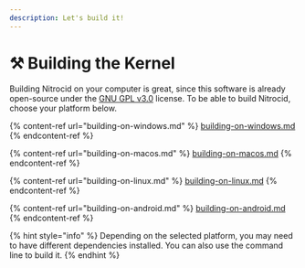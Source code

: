 ```yaml
---
description: Let's build it!
---
```


# ⚒ Building the Kernel

Building Nitrocid on your computer is great, since this software is already open-source under the [GNU GPL v3.0](https://github.com/Aptivi/Kernel-Simulator/blob/master/LICENSE) license. To be able to build Nitrocid, choose your platform below.

{% content-ref url="building-on-windows.md" %}
[building-on-windows.md](building-on-windows.md)
{% endcontent-ref %}

{% content-ref url="building-on-macos.md" %}
[building-on-macos.md](building-on-macos.md)
{% endcontent-ref %}

{% content-ref url="building-on-linux.md" %}
[building-on-linux.md](building-on-linux.md)
{% endcontent-ref %}

{% content-ref url="building-on-android.md" %}
[building-on-android.md](building-on-android.md)
{% endcontent-ref %}

{% hint style="info" %}
Depending on the selected platform, you may need to have different dependencies installed. You can also use the command line to build it.
{% endhint %}

